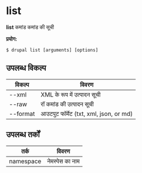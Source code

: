 # list
**list** कमांड कमांड की सूची

**प्रयोग:**
```
$ drupal list [arguments] [options] 
```

## उपलब्ध विकल्प
विकल्प | विवरण
-------|-------------
--xml | XML के रूप में उत्पादन सूची
--raw | रॉ कमांड की उत्पादन सूची
--format | आउटपुट फॉर्मेट (txt, xml, json, or md)

## उपलब्ध तर्कों
तर्क | विवरण
---------|-------------
namespace | नेमस्पेस का नाम
